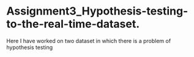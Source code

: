 # Assignment3_Hypothesis-testing-to-the-real-time-dataset.
Here I have worked on two dataset in which there is a problem of hypothesis testing

